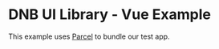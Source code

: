 # DNB UI Library - Vue Example

This example uses [Parcel](https://parceljs.org) to bundle our test app.
